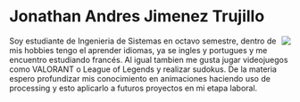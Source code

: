 # Jonathan Andres Jimenez Trujillo

<img style="float: right;" src="https://media.discordapp.net/attachments/820081109102231572/900749857617227806/unknown.png">

Soy estudiante de Ingenieria de Sistemas en octavo semestre, dentro de mis hobbies tengo el aprender idiomas, ya se ingles y portugues y me encuentro estudiando francés. Al igual tambien me gusta jugar videojuegos como VALORANT o League of Legends y realizar sudokus. De la materia espero profundizar mis conocimiento en animaciones haciendo uso de processing y esto aplicarlo a futuros proyectos en mi etapa laboral.
